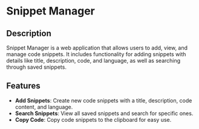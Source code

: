 # Snippet Manager

## Description

Snippet Manager is a web application that allows users to add, view, and manage code snippets. It includes functionality for adding snippets with details like title, description, code, and language, as well as searching through saved snippets.

## Features

- **Add Snippets**: Create new code snippets with a title, description, code content, and language.
- **Search Snippets**: View all saved snippets and search for specific ones.
- **Copy Code**: Copy code snippets to the clipboard for easy use.